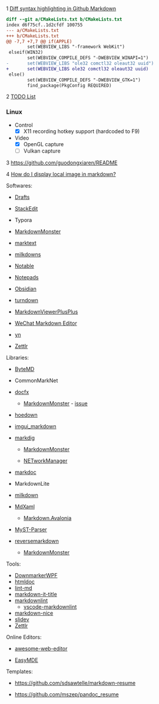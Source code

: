 1 [Diff syntax highlighting in Github Markdown](https://stackoverflow.com/questions/40883421/diff-syntax-highlighting-in-github-markdown)

```diff
diff --git a/CMakeLists.txt b/CMakeLists.txt
index d6f75cf..1d2cfdf 100755
--- a/CMakeLists.txt
+++ b/CMakeLists.txt
@@ -7,7 +7,7 @@ if(APPLE)
        set(WEBVIEW_LIBS "-framework WebKit")
 elseif(WIN32)
        set(WEBVIEW_COMPILE_DEFS "-DWEBVIEW_WINAPI=1")
-       set(WEBVIEW_LIBS "ole32 comctl32 oleaut32 uuid")
+       set(WEBVIEW_LIBS ole32 comctl32 oleaut32 uuid)
 else()
        set(WEBVIEW_COMPILE_DEFS "-DWEBVIEW_GTK=1")
        find_package(PkgConfig REQUIRED)
```

2 [TODO List](https://github.com/itchio/capsule/blob/master/README.md)

### Linux

* Control
  * [x] X11 recording hotkey support (hardcoded to F9)
* Video
  * [x] OpenGL capture
  * [ ] Vulkan capture

3 https://github.com/guodongxiaren/README

4 [How do I display local image in markdown?](https://stackoverflow.com/questions/41604263/how-do-i-display-local-image-in-markdown)

Softwares:

- [Drafts](https://getdrafts.com/)

- [StackEdit](https://stackedit.io/)

- Typora

- [MarkdownMonster](https://github.com/RickStrahl/MarkdownMonster)

- [marktext](https://github.com/marktext/marktext)

- [milkdowns](https://github.com/Saul-Mirone/milkdown)

- [Notable](https://github.com/notable/notable)

- [Notepads](https://github.com/0x7c13/Notepads)

- [Obsidian](https://obsidian.md/)

- [turndown](https://github.com/mixmark-io/turndown)

- [MarkdownViewerPlusPlus](https://github.com/nea/MarkdownViewerPlusPlus)

- [WeChat Markdown Editor](https://github.com/doocs/md)

- [yn](https://github.com/purocean/yn)

- [Zettlr](https://github.com/Zettlr/Zettlr)

Libraries:

- [ByteMD](https://github.com/bytedance/bytemd)

- CommonMarkNet

- [docfx](https://github.com/dotnet/docfx)

  - [MarkdownMonster](https://github.com/RickStrahl/MarkdownMonster) - [issue](https://github.com/RickStrahl/MarkdownMonster/issues/20)

- [hoedown](https://github.com/hoedown/hoedown)

- [imgui_markdown](https://github.com/juliettef/imgui_markdown)

- [markdig](https://github.com/xoofx/markdig)

  - [MarkdownMonster](https://github.com/RickStrahl/MarkdownMonster)

  - [NETworkManager](https://github.com/BornToBeRoot/NETworkManager)

- [markdoc](https://github.com/markdoc/markdoc)

- MarkdownLite

- [milkdown](https://github.com/Saul-Mirone/milkdown)

- [MdXaml](https://github.com/whistyun/MdXaml)

  - [Markdown.Avalonia](https://github.com/whistyun/Markdown.Avalonia)

- [MyST-Parser](https://github.com/executablebooks/MyST-Parser)

- [reversemarkdown](https://github.com/mysticmind/reversemarkdown-net)

  - [MarkdownMonster](https://github.com/RickStrahl/MarkdownMonster)

Tools:

- [DownmarkerWPF](https://github.com/Code52/DownmarkerWPF)
- [htmldoc](https://github.com/michaelrsweet/htmldoc)
- [lint-md](https://github.com/lint-md/lint-md)
- [markdown-it-title](https://github.com/valeriangalliat/markdown-it-title)
- [markdownlint](https://github.com/DavidAnson/markdownlint)
  - [vscode-markdownlint](https://github.com/DavidAnson/vscode-markdownlint)
- [markdown-nice](https://github.com/mdnice/markdown-nice)
- [slidev](https://github.com/slidevjs/slidev)
- [Zettlr](https://github.com/Zettlr/Zettlr)

Online Editors:

- [awesome-web-editor](https://github.com/xjh22222228/awesome-web-editor)

- [EasyMDE](https://github.com/Ionaru/easy-markdown-editor/)

Templates:

- https://github.com/sdsawtelle/markdown-resume

- https://github.com/mszep/pandoc_resume
